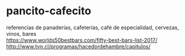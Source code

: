 # pancito-cafecito
referencias de panaderías, cafeterías, café de especialidad, cervezas, vinos, bares
<br>https://www.worlds50bestbars.com/fifty-best-bars-list-2017/
<br>http://www.tvn.cl/programas/hacedordehambre/capitulos/
